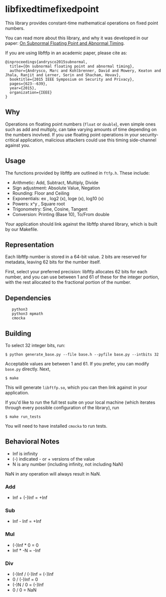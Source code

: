 # libfixedtimefixedpoint

This library provides constant-time mathematical operations on fixed point numbers.

You can read more about this library, and why it was developed in our
paper: [On Subnormal Floating Point and Abnormal Timing](https://people.eecs.berkeley.edu/~dkohlbre/papers/subnormal.pdf).

If you are using libftfp in an academic paper, please cite as:

```
@inproceedings{andrysco2015subnormal,
  title={On subnormal floating point and abnormal timing},
  author={Andrysco, Marc and Kohlbrenner, David and Mowery, Keaton and Jhala, Ranjit and Lerner, Sorin and Shacham, Hovav},
  booktitle={2015 IEEE Symposium on Security and Privacy},
  pages={623--639},
  year={2015},
  organization={IEEE}
}
```


## Why

Operations on floating point numbers (`float` or `double`), even simple ones
such as add and multiply, can take varying amounts of time depending on the
numbers inovlved. If you use floating point operations in your security-critical
application, malicious attackers could use this timing side-channel against you.

## Usage

The functions provided by libftfp are outlined in `ftfp.h`. These include:

  * Arithmetic: Add, Subtract, Multiply, Divide
  * Sign adjustment: Absolute Value, Negation
  * Rounding: Floor and Ceiling
  * Exponentials: ex , log2 (x), loge (x), log10 (x)
  * Powers: x^y , Square root
  * Trigonometry: Sine, Cosine, Tangent
  * Conversion: Printing (Base 10), To/From double

Your application should link against the libftfp shared library, which is built
by our Makefile.

## Representation

Each libftfp number is stored in a 64-bit value. 2 bits are reserved for
metadata, leaving 62 bits for the number itself.

First, select your preferred precision: libftfp allocates 62 bits for each
number, and you can use between 1 and 61 of these for the integer portion, with
the rest allocated to the fractional portion of the number.


## Dependencies

```
   python3
   python3 mpmath
   cmocka
```

## Building

To select 32 integer bits, run:

    $ python generate_base.py --file base.h --pyfile base.py --intbits 32

Acceptable values are between 1 and 61. If you prefer, you can modify `base.py`
directly. Next,

    $ make

This will generate `libftfp.so`, which you can then link against in your
application.

If you'd like to run the full test suite on your local machine (which iterates
through every possible configuration of the library), run

    $ make run_tests

You will need to have installed `cmocka` to run tests.

## Behavioral Notes
 * Inf is infinity
 * (-) indicated - or + versions of the value
 * N is any number (including infinity, not including NaN)

NaN in any operation will always result in NaN.

### Add
 * Inf + (-)Inf = +Inf

### Sub
 * Inf - Inf = +Inf

### Mul
 * (-)Inf * 0 = 0
 * Inf * -N = -Inf

### Div
 * (-)Inf / (-)Inf = (-)Inf
 * 0 / (-)Inf = 0
 * (-)N / 0 = (-)Inf
 * 0 / 0 = NaN
